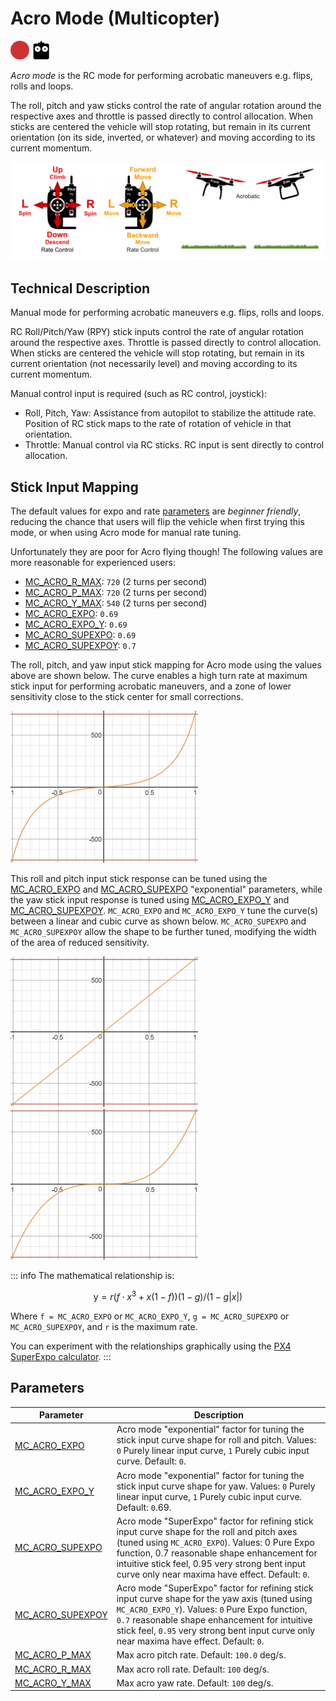 # Acro Mode (Multicopter)

<img src="../../assets/site/difficulty_hard.png" title="Hard to fly" width="30px" />&nbsp;<img src="../../assets/site/remote_control.svg" title="Manual/Remote control required" width="30px" />&nbsp;

_Acro mode_ is the RC mode for performing acrobatic maneuvers e.g. flips, rolls and loops.

The roll, pitch and yaw sticks control the rate of angular rotation around the respective axes and throttle is passed directly to control allocation. When sticks are centered the vehicle will stop rotating, but remain in its current orientation (on its side, inverted, or whatever) and moving according to its current momentum.

![MC Manual Acrobatic Flight](../../assets/flight_modes/acrobatic_mc.png)

<!-- image above incorrect: https://github.com/PX4/PX4-user_guide/issues/182 -->

## Technical Description

Manual mode for performing acrobatic maneuvers e.g. flips, rolls and loops.

RC Roll/Pitch/Yaw (RPY) stick inputs control the rate of angular rotation around the respective axes. Throttle is passed directly to control allocation. When sticks are centered the vehicle will stop rotating, but remain in its current orientation (not necessarily level) and moving according to its current momentum.

Manual control input is required (such as RC control, joystick):

- Roll, Pitch, Yaw: Assistance from autopilot to stabilize the attitude rate. Position of RC stick maps to the rate of rotation of vehicle in that orientation.
- Throttle: Manual control via RC sticks. RC input is sent directly to control allocation.

## Stick Input Mapping

The default values for expo and rate [parameters](#parameters) are _beginner friendly_, reducing the chance that users will flip the vehicle when first trying this mode, or when using Acro mode for manual rate tuning.

Unfortunately they are poor for Acro flying though! The following values are more reasonable for experienced users:

- [MC_ACRO_R_MAX](#MC_ACRO_R_MAX): `720` (2 turns per second)
- [MC_ACRO_P_MAX](#MC_ACRO_P_MAX): `720` (2 turns per second)
- [MC_ACRO_Y_MAX](#MC_ACRO_Y_MAX): `540` (2 turns per second)
- [MC_ACRO_EXPO](#MC_ACRO_R_MAX): `0.69`
- [MC_ACRO_EXPO_Y](#MC_ACRO_EXPO_Y): `0.69`
- [MC_ACRO_SUPEXPO](#MC_ACRO_SUPEXPO): `0.69`
- [MC_ACRO_SUPEXPOY](#MC_ACRO_SUPEXPOY): `0.7`

The roll, pitch, and yaw input stick mapping for Acro mode using the values above are shown below. The curve enables a high turn rate at maximum stick input for performing acrobatic maneuvers, and a zone of lower sensitivity close to the stick center for small corrections.

![Acro mode - default input curve](../../assets/flight_modes/acro_mc_input_curve_expo_superexpo_default.png)

This roll and pitch input stick response can be tuned using the [MC_ACRO_EXPO](#MC_ACRO_EXPO) and [MC_ACRO_SUPEXPO](#MC_ACRO_SUPEXPO) "exponential" parameters, while the yaw stick input response is tuned using [MC_ACRO_EXPO_Y](#MC_ACRO_EXPO_Y) and [MC_ACRO_SUPEXPOY](#MC_ACRO_SUPEXPOY). `MC_ACRO_EXPO` and `MC_ACRO_EXPO_Y` tune the curve(s) between a linear and cubic curve as shown below. `MC_ACRO_SUPEXPO` and `MC_ACRO_SUPEXPOY` allow the shape to be further tuned, modifying the width of the area of reduced sensitivity.

![Acro mode - expo - pure linear input curve](../../assets/flight_modes/acro_mc_input_curve_expo_linear.png) ![Acro mode - expo - pure cubic input curve](../../assets/flight_modes/acro_mc_input_curve_expo_cubic.png)

::: info
The mathematical relationship is:

$$\mathrm{y} = r(f \cdot x^3 + x(1-f)) (1-g)/(1-g |x|)$$

Where `f = MC_ACRO_EXPO` or `MC_ACRO_EXPO_Y`, `g = MC_ACRO_SUPEXPO` or `MC_ACRO_SUPEXPOY`, and `r` is the maximum rate.

You can experiment with the relationships graphically using the [PX4 SuperExpo calculator](https://www.desmos.com/calculator/yty5kgurmc).
:::

## Parameters

| Parameter                                                                                                 | Description                                                                                                                                                                                                                                                                                        |
| --------------------------------------------------------------------------------------------------------- | -------------------------------------------------------------------------------------------------------------------------------------------------------------------------------------------------------------------------------------------------------------------------------------------------- |
| <a id="MC_ACRO_EXPO"></a>[MC_ACRO_EXPO](../advanced_config/parameter_reference.md#MC_ACRO_EXPO)         | Acro mode "exponential" factor for tuning the stick input curve shape for roll and pitch. Values: `0` Purely linear input curve, `1` Purely cubic input curve. Default: `0`.                                                                                                                       |
| <a id="MC_ACRO_EXPO_Y"></a>[MC_ACRO_EXPO_Y](../advanced_config/parameter_reference.md#MC_ACRO_EXPO_Y)     | Acro mode "exponential" factor for tuning the stick input curve shape for yaw. Values: `0` Purely linear input curve, `1` Purely cubic input curve. Default: `0`.69.                                                                                                                               |
| <a id="MC_ACRO_SUPEXPO"></a>[MC_ACRO_SUPEXPO](../advanced_config/parameter_reference.md#MC_ACRO_SUPEXPO)   | Acro mode "SuperExpo" factor for refining stick input curve shape for the roll and pitch axes (tuned using `MC_ACRO_EXPO`). Values: 0 Pure Expo function, 0.7 reasonable shape enhancement for intuitive stick feel, 0.95 very strong bent input curve only near maxima have effect. Default: `0`. |
| <a id="MC_ACRO_SUPEXPOY"></a>[MC_ACRO_SUPEXPOY](../advanced_config/parameter_reference.md#MC_ACRO_SUPEXPOY) | Acro mode "SuperExpo" factor for refining stick input curve shape for the yaw axis (tuned using `MC_ACRO_EXPO_Y`). Values: `0` Pure Expo function, `0.7` reasonable shape enhancement for intuitive stick feel, `0.95` very strong bent input curve only near maxima have effect. Default: `0`.    |
| <a id="MC_ACRO_P_MAX"></a>[MC_ACRO_P_MAX](../advanced_config/parameter_reference.md#MC_ACRO_P_MAX)       | Max acro pitch rate. Default: `100.0` deg/s.                                                                                                                                                                                                                                                       |
| <a id="MC_ACRO_R_MAX"></a>[MC_ACRO_R_MAX](../advanced_config/parameter_reference.md#MC_ACRO_R_MAX)       | Max acro roll rate. Default: `100` deg/s.                                                                                                                                                                                                                                                          |
| <a id="MC_ACRO_Y_MAX"></a>[MC_ACRO_Y_MAX](../advanced_config/parameter_reference.md#MC_ACRO_Y_MAX)       | Max acro yaw rate. Default: `100` deg/s.                                                                                                                                                                                                                                                           |
